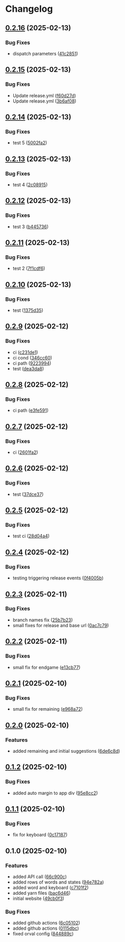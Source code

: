 # Changelog

## [0.2.16](https://github.com/fmakdemir/fwordlesolver-web/compare/v0.2.15...v0.2.16) (2025-02-13)


### Bug Fixes

* dispatch parameters ([41c2851](https://github.com/fmakdemir/fwordlesolver-web/commit/41c285132a601d7538a59d7ea904148a526910b3))

## [0.2.15](https://github.com/fmakdemir/fwordlesolver-web/compare/v0.2.14...v0.2.15) (2025-02-13)


### Bug Fixes

* Update release.yml ([f60d27d](https://github.com/fmakdemir/fwordlesolver-web/commit/f60d27d6c1f5b74f1f17e4515a9bf93345161f7c))
* Update release.yml ([3b6af08](https://github.com/fmakdemir/fwordlesolver-web/commit/3b6af0837727e31dd6150617e8f6b6413a410b9a))

## [0.2.14](https://github.com/fmakdemir/fwordlesolver-web/compare/v0.2.13...v0.2.14) (2025-02-13)


### Bug Fixes

* test 5 ([5002fa2](https://github.com/fmakdemir/fwordlesolver-web/commit/5002fa2faf37da05817c9f5d48fda9cc783bf32c))

## [0.2.13](https://github.com/fmakdemir/fwordlesolver-web/compare/v0.2.12...v0.2.13) (2025-02-13)


### Bug Fixes

* test 4 ([2c08915](https://github.com/fmakdemir/fwordlesolver-web/commit/2c08915f5caf58f342eebce0ae41bcce580e40bf))

## [0.2.12](https://github.com/fmakdemir/fwordlesolver-web/compare/v0.2.11...v0.2.12) (2025-02-13)


### Bug Fixes

* test 3 ([b445736](https://github.com/fmakdemir/fwordlesolver-web/commit/b445736a66f2cf4a248142250a36ec14992be032))

## [0.2.11](https://github.com/fmakdemir/fwordlesolver-web/compare/v0.2.10...v0.2.11) (2025-02-13)


### Bug Fixes

* test 2 ([7f1cdf6](https://github.com/fmakdemir/fwordlesolver-web/commit/7f1cdf60c8afc6c400ec012b4f3bfc096e72e79c))

## [0.2.10](https://github.com/fmakdemir/fwordlesolver-web/compare/v0.2.9...v0.2.10) (2025-02-13)


### Bug Fixes

* test ([1375d35](https://github.com/fmakdemir/fwordlesolver-web/commit/1375d35c91e62cee11a61326f6be8557245228a4))

## [0.2.9](https://github.com/fmakdemir/fwordlesolver-web/compare/v0.2.8...v0.2.9) (2025-02-12)


### Bug Fixes

* ci ([c231de1](https://github.com/fmakdemir/fwordlesolver-web/commit/c231de1bfdef1187fc47d525052c380c9f197e38))
* ci cond ([346cc60](https://github.com/fmakdemir/fwordlesolver-web/commit/346cc60274626d9ea37b72649ceaa0ddd7244801))
* ci path ([9223994](https://github.com/fmakdemir/fwordlesolver-web/commit/922399437d803b464466b94f722c0dd0bd9ea673))
* test ([dea3da8](https://github.com/fmakdemir/fwordlesolver-web/commit/dea3da86167aa8448c9a8283660c81363558b8f6))

## [0.2.8](https://github.com/fmakdemir/fwordlesolver-web/compare/v0.2.7...v0.2.8) (2025-02-12)


### Bug Fixes

* ci path ([e3fe591](https://github.com/fmakdemir/fwordlesolver-web/commit/e3fe5914663bb0dfe3d149566ede500e27599b1d))

## [0.2.7](https://github.com/fmakdemir/fwordlesolver-web/compare/v0.2.6...v0.2.7) (2025-02-12)


### Bug Fixes

* ci ([2601fa2](https://github.com/fmakdemir/fwordlesolver-web/commit/2601fa26f7c8325c4c9e94cff3c18d24124012eb))

## [0.2.6](https://github.com/fmakdemir/fwordlesolver-web/compare/v0.2.5...v0.2.6) (2025-02-12)


### Bug Fixes

* test ([37dce37](https://github.com/fmakdemir/fwordlesolver-web/commit/37dce37862bb37ad7993569be879deece8dfd1d9))

## [0.2.5](https://github.com/fmakdemir/fwordlesolver-web/compare/v0.2.4...v0.2.5) (2025-02-12)


### Bug Fixes

* test ci ([28d04a4](https://github.com/fmakdemir/fwordlesolver-web/commit/28d04a42de22f55130f31452d040c9fef7b9b9cf))

## [0.2.4](https://github.com/fmakdemir/fwordlesolver-web/compare/v0.2.3...v0.2.4) (2025-02-12)


### Bug Fixes

* testing triggering release events ([0f4005b](https://github.com/fmakdemir/fwordlesolver-web/commit/0f4005b4e77c18e87a55eae59896e13d9ab0021d))

## [0.2.3](https://github.com/fmakdemir/fwordlesolver-web/compare/v0.2.2...v0.2.3) (2025-02-11)


### Bug Fixes

* branch names fix ([25b7b23](https://github.com/fmakdemir/fwordlesolver-web/commit/25b7b236ed20fbcf2d80deac6210772fd63c6406))
* small fixes for release and base url ([0ac7c79](https://github.com/fmakdemir/fwordlesolver-web/commit/0ac7c79170fe7477379d323392479ce3db99a63e))

## [0.2.2](https://github.com/fmakdemir/fwordlesolver-web/compare/v0.2.1...v0.2.2) (2025-02-11)


### Bug Fixes

* small fix for endgame ([e13cb77](https://github.com/fmakdemir/fwordlesolver-web/commit/e13cb77d7f0fb026526f90a1c774ff7f9b160a02))

## [0.2.1](https://github.com/fmakdemir/fwordlesolver-web/compare/v0.2.0...v0.2.1) (2025-02-10)


### Bug Fixes

* small fix for remaining ([e968a72](https://github.com/fmakdemir/fwordlesolver-web/commit/e968a723a968627cbae2df396a926d0980320683))

## [0.2.0](https://github.com/fmakdemir/fwordlesolver-web/compare/v0.1.2...v0.2.0) (2025-02-10)


### Features

* added remaining and initial suggestions ([6de6c8d](https://github.com/fmakdemir/fwordlesolver-web/commit/6de6c8da967f6c424d8069a19400e0b80b839e16))

## [0.1.2](https://github.com/fmakdemir/fwordlesolver-web/compare/v0.1.1...v0.1.2) (2025-02-10)


### Bug Fixes

* added auto margin to app div ([95e8cc2](https://github.com/fmakdemir/fwordlesolver-web/commit/95e8cc2181b236fccc72cc8ff9be4f34ad732afe))

## [0.1.1](https://github.com/fmakdemir/fwordlesolver-web/compare/v0.1.0...v0.1.1) (2025-02-10)


### Bug Fixes

* fix for keyboard ([0c17187](https://github.com/fmakdemir/fwordlesolver-web/commit/0c17187894735fda9105a4af488d09fbb0b19488))

## 0.1.0 (2025-02-10)


### Features

* added API call ([66c900c](https://github.com/fmakdemir/fwordlesolver-web/commit/66c900ca7b72b672bd5915b67ee761a6188de6fd))
* added rows of words and states ([94e782a](https://github.com/fmakdemir/fwordlesolver-web/commit/94e782acf6217d981f624857e0b788724cb3c372))
* added word and keyboard ([c7101f2](https://github.com/fmakdemir/fwordlesolver-web/commit/c7101f251e563edf0edd04ec2921c2eb762bd6b9))
* added yarn files ([bac6d46](https://github.com/fmakdemir/fwordlesolver-web/commit/bac6d4680ea5ad7496ce8494b572eb67f84e54d0))
* initial website ([49cb0f3](https://github.com/fmakdemir/fwordlesolver-web/commit/49cb0f345997b776ef3fd9f8c4431a0bdaaed127))


### Bug Fixes

* added github actions ([6c05102](https://github.com/fmakdemir/fwordlesolver-web/commit/6c05102c26c3c33609a914183ba20eb02d3bd22b))
* added github actions ([0115dbc](https://github.com/fmakdemir/fwordlesolver-web/commit/0115dbce525515dfa0773f00387f79824b248e14))
* fixed orval config ([844889c](https://github.com/fmakdemir/fwordlesolver-web/commit/844889c7e222e48e741ca8f6dfcf2ab90acfe303))
